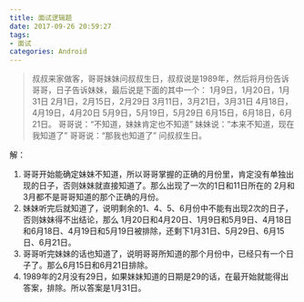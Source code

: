 ```yaml
---
title: 面试逻辑题
date: 2017-09-26 20:59:27
tags: 
- 面试
categories: Android
---
```


>叔叔来家做客，哥哥妹妹问叔叔生日，叔叔说是1989年，然后将月份告诉哥哥，日子告诉妹妹，最后说是下面的其中一个：
1月9日，1月20日，1月31日
2月1日，2月15日，2月29日
3月11日，3月21日，3月31日
4月18日，4月19日，4月20日
5月9日，5月19日，5月29日
6月15日，6月18日，6月21日。
哥哥说：“不知道，妹妹肯定也不知道”
妹妹说：“本来不知道，现在我知道了”
哥哥说：“那我也知道了”
问叔叔生日。


解：

1. 哥哥开始能确定妹妹不知道，所以哥哥掌握的正确的月份里，肯定没有单独出现的日子，否则妹妹就直接知道了。那么出现了一次的1日和11日所在的 2月和3月都不是哥哥知道的那个正确的月份。
2. 妹妹听完后就知道了，说明剩余的1、4、5、6月份中不能有出现2次的日子，否则妹妹得不出结论，那么 1月20日和4月20日、1月9日和5月9日、4月18日和6月18日、4月19日和5月19日被排除，还剩下1月31日、5月29日、6月15日、6月21日。
3. 哥哥听完妹妹的话也知道了，说明哥哥所知道的那个月份中，已经只有一个日子了。那么6月15日和6月21日排除。
4. 1989年的2月没有29日，如果妹妹知道的日期是29的话，在最开始就能得出答案，排除。所以答案是1月31日。


